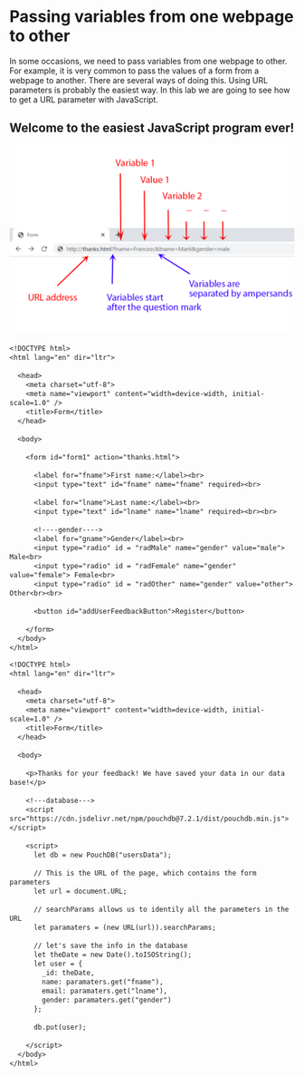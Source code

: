 # Passing variables from one webpage to other

In some occasions, we need to pass variables from one webpage to other. For example, it is very common to pass the values of a form from a webpage to another.
There are several ways of doing this. Using URL parameters is probably the easiest way. In this lab we are going to see how to get a URL parameter with JavaScript.

## Welcome to the easiest JavaScript program ever!



![image](https://raw.githubusercontent.com/francescmarti00/dmu-multimedia/master/resources/Passing_Var.png)

```JS
<!DOCTYPE html>
<html lang="en" dir="ltr">
  
  <head>
    <meta charset="utf-8">
    <meta name="viewport" content="width=device-width, initial-scale=1.0" />
    <title>Form</title>
  </head>
  
  <body>

    <form id="form1" action="thanks.html">

      <label for="fname">First name:</label><br>
      <input type="text" id="fname" name="fname" required><br>

      <label for="lname">Last name:</label><br>
      <input type="text" id="lname" name="lname" required><br><br>

      <!----gender---->
      <label for="gname">Gender</label><br>
      <input type="radio" id = "radMale" name="gender" value="male"> Male<br>
      <input type="radio" id = "radFemale" name="gender" value="female"> Female<br>
      <input type="radio" id = "radOther" name="gender" value="other"> Other<br><br>

      <button id="addUserFeedbackButton">Register</button>

    </form>
  </body>
</html>
```

```JS
<!DOCTYPE html>
<html lang="en" dir="ltr">
  
  <head>
    <meta charset="utf-8">
    <meta name="viewport" content="width=device-width, initial-scale=1.0" />
    <title>Form</title>
  </head>
  
  <body>
    
    <p>Thanks for your feedback! We have saved your data in our data base!</p>
    
    <!---database--->
    <script src="https://cdn.jsdelivr.net/npm/pouchdb@7.2.1/dist/pouchdb.min.js"></script>
    
    <script>
      let db = new PouchDB("usersData");
      
      // This is the URL of the page, which contains the form parameters
      let url = document.URL;
      
      // searchParams allows us to identily all the parameters in the URL
      let paramaters = (new URL(url)).searchParams;
      
      // let's save the info in the database
      let theDate = new Date().toISOString();      
      let user = {
        _id: theDate,
        name: paramaters.get("fname"),
        email: paramaters.get("lname"),
        gender: paramaters.get("gender")
      };
      
      db.put(user);
      
    </script>
  </body>
</html>
```
